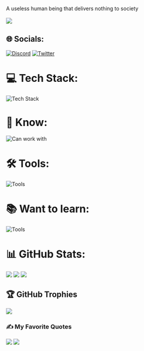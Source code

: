 A useless human being that delivers nothing to society
<br/><br/>
[![](https://visitcount.itsvg.in/api?id=darthgigi&icon=0&color=12)](https://visitcount.itsvg.in)

## 🌐 Socials:

[![Discord](https://skillicons.dev/icons?i=discord&theme=dark)](https://discord.gg/jGCPpGDz) [![Twitter](https://skillicons.dev/icons?i=twitter&theme=dark)](https://twitter.com/idarthgigi)

# 💻 Tech Stack:

![Tech Stack](https://skillicons.dev/icons?i=svelte,ts,prisma,tailwind,supabase,cloudflare,vercel&theme=dark)

# 🧠 Know:

![Can work with](https://skillicons.dev/icons?i=html,css,javascript,astro,bootstrap,php,vue,nuxt&theme=dark)

# 🛠️ Tools:

![Tools](https://skillicons.dev/icons?i=apple,vscode,cloudflare,vercel,github,pnpm&theme=dark)

# 📚 Want to learn:

![Tools](https://skillicons.dev/icons?i=swift&theme=dark)

# 📊 GitHub Stats:

![](https://github-readme-stats.vercel.app/api?username=darthgigi&theme=dark&hide_border=true&include_all_commits=true&count_private=true) ![](https://github-readme-streak-stats.herokuapp.com/?user=darthgigi&theme=dark&hide_border=true) ![](https://github-readme-stats.vercel.app/api/top-langs/?username=darthgigi&theme=dark&hide_border=true&include_all_commits=true&count_private=true&layout=compact)

## 🏆 GitHub Trophies

![](https://github-profile-trophy.vercel.app/?username=darthgigi&theme=onestar&no-frame=true&no-bg=false&margin-w=16&margin-h=16&column=3)

### ✍️ My Favorite Quotes

![](https://quotes-github-readme.vercel.app/api?quote=Design+is+not+just+what+it+looks+like+and+feels+like.%0A+Design+is+how+it+works.&author=Steve%20Jobs&theme=dark&type=vertical)
![](https://quotes-github-readme.vercel.app/api?quote=Give+people+wonderful+tools+%0A+and+they'll+do+wonderful+things.&author=Apple&theme=dark&type=vertical)
